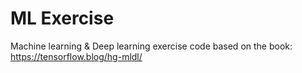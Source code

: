 # ML Exercise

Machine learning & Deep learning exercise code based on the book: https://tensorflow.blog/hg-mldl/
